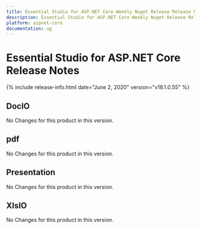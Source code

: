 ```yaml
---
title: Essential Studio for ASP.NET Core Weekly Nuget Release Release Notes  
description: Essential Studio for ASP.NET Core Weekly Nuget Release Release Notes  
platform: aspnet-core
documentation: ug
---
```


# Essential Studio for ASP.NET Core  Release Notes  

{% include release-info.html date="June 2, 2020"  version="v18.1.0.55" %} 






## DocIO

No Changes for this product in this version.

[//]: # "Delete the contents of this file while new content is added."

## pdf

No Changes for this product in this version.

[//]: # "Delete the contents of this file while new content is added."

## Presentation

No Changes for this product in this version.

[//]: # "Delete the contents of this file while new content is added."

## XlsIO

No Changes for this product in this version.

[//]: # "Delete the contents of this file while new content is added."


